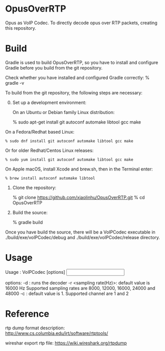 # OpusOverRTP
Opus as VoIP Codec. To directly decode opus over RTP packets, creating this repository.

# Build
Gradle is used to build OpusOverRTP, so you have to install and configure Gradle before you build from the git repository.

Check whether you have installed and configured Gradle correctly:
    % gradle -v

To build from the git repository, the following steps are necessary:

0) Set up a development environment:

    On an Ubuntu or Debian family Linux distribution:

    % sudo apt-get install git autoconf automake libtool gcc make

On a Fedora/Redhat based Linux:

    % sudo dnf install git autoconf automake libtool gcc make

Or for older Redhat/Centos Linux releases:

    % sudo yum install git autoconf automake libtool gcc make

On Apple macOS, install Xcode and brew.sh, then in the Terminal enter:

    % brew install autoconf automake libtool

1) Clone the repository:

    % git clone https://github.com/xiaolinhu/OpusOverRTP.git
    % cd OpusOverRTP

2) Build the source:

    % gradle build

Once you have build the source, there will be a VoIPCodec executable in ./build/exe/voIPCodec/debug and ./build/exe/voIPCodec/release directory.

# Usage
Usage  : VoIPCodec [options] <input filename> <output filename>

options:
        -d : runs the decoder
        -r <sampling rate(Hz)>: default value is 16000 Hz Supported sampling rates are 8000, 12000, 16000, 24000 and 48000
        -c <channel>: default value is 1. Supported channel are 1 and 2

# Reference
rtp dump format description:  
http://www.cs.columbia.edu/irt/software/rtptools/

wireshar export rtp file: 
https://wiki.wireshark.org/rtpdump


